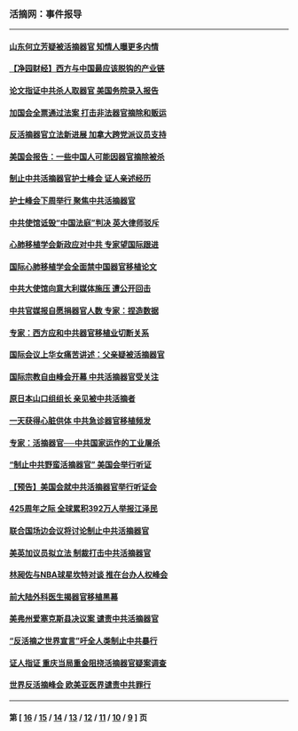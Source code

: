 ### 活摘网：事件报导
---
#### [山东何立芳疑被活摘器官 知情人曝更多内情](../../pages/nf5877/n14047530.md?08160430) 
#### [【净园财经】西方与中国最应该脱钩的产业链](../../pages/nf5877/n14016113.md?08160430) 
#### [论文指证中共杀人取器官 美国务院录入报告](../../pages/nf5877/n13999890.md?08160430) 
#### [加国会全票通过法案 打击非法器官摘除和贩运](../../pages/nf5877/n13884924.md?08160430) 
#### [反活摘器官立法新进展 加拿大跨党派议员支持](../../pages/nf5877/n13876061.md?08160430) 
#### [美国会报告：一些中国人可能因器官摘除被杀](../../pages/nf5877/n13867964.md?08160430) 
#### [制止中共活摘器官护士峰会 证人亲述经历](../../pages/nf5877/n13859007.md?08160430) 
#### [护士峰会下周举行 聚焦中共活摘器官](../../pages/nf5877/n13855418.md?08160430) 
#### [中共使馆诋毁“中国法庭”判决 英大律师驳斥](../../pages/nf5877/n13833945.md?08160430) 
#### [心肺移植学会新政应对中共 专家望国际跟进](../../pages/nf5877/n13829043.md?08160430) 
#### [国际心肺移植学会全面禁中国器官移植论文](../../pages/nf5877/n13827785.md?08160430) 
#### [中共大使馆向意大利媒体施压 遭公开回击](../../pages/nf5877/n13826038.md?08160430) 
#### [中共官媒报自愿捐器官人数 专家：捏造数据](../../pages/nf5877/n13814130.md?08160430) 
#### [专家：西方应和中共器官移植业切断关系](../../pages/nf5877/n13772828.md?08160430) 
#### [国际会议上华女痛苦讲述：父亲疑被活摘器官](../../pages/nf5877/n13771583.md?08160430) 
#### [国际宗教自由峰会开幕 中共活摘器官受关注](../../pages/nf5877/n13769995.md?08160430) 
#### [原日本山口组组长 亲见被中共活摘者](../../pages/nf5877/n13767360.md?08160430) 
#### [一天获得心脏供体 中共急诊器官移植频发](../../pages/nf5877/n13764689.md?08160430) 
#### [专家：活摘器官──中共国家运作的工业屠杀](../../pages/nf5877/n13761178.md?08160430) 
#### [“制止中共野蛮活摘器官” 美国会举行听证](../../pages/nf5877/n13735831.md?08160430) 
#### [【预告】美国会就中共活摘器官举行听证会](../../pages/nf5877/n13732843.md?08160430) 
#### [425周年之际 全球累积392万人举报江泽民](../../pages/nf5877/n13719232.md?08160430) 
#### [联合国场边会议将讨论制止中共活摘器官](../../pages/nf5877/n13656361.md?08160430) 
#### [美英加议员拟立法 制裁打击中共活摘器官](../../pages/nf5877/n13430251.md?08160430) 
#### [林昶佐与NBA球星坎特对谈 推在台办人权峰会](../../pages/nf5877/n13414467.md?08160430) 
#### [前大陆外科医生揭器官移植黑幕](../../pages/nf5877/n13401416.md?08160430) 
#### [美弗州爱塞克斯县决议案 谴责中共活摘器官](../../pages/nf5877/n13320919.md?08160430) 
#### [“反活摘之世界宣言”吁全人类制止中共暴行](../../pages/nf5877/n13259730.md?08160430) 
#### [证人指证 重庆当局重金阻挠活摘器官疑案调查](../../pages/nf5877/n13259127.md?08160430) 
#### [世界反活摘峰会 欧美亚医界谴责中共罪行](../../pages/nf5877/n13253550.md?08160430) 

---
#### 第 [ [16](./16.md?08160430) / [15](./15.md?08160430) / [14](./14.md?08160430) / [13](./13.md?08160430) / [12](./12.md?08160430) / [11](./11.md?08160430) / [10](./10.md?08160430) / [9](./9.md?08160430) ] 页
